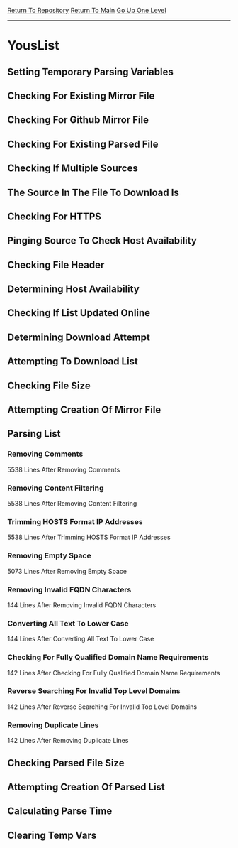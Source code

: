 [Return To Repository](https://github.com/deathbybandaid/piholeparser/)
[Return To Main](https://github.com/deathbybandaid/piholeparser/blob/master/RecentRunLogs/Mainlog.md)
[Go Up One Level](https://github.com/deathbybandaid/piholeparser/blob/master/RecentRunLogs/TopLevelScripts/30-Processing-External-Blacklists.md)
____________________________________
# YousList
## Setting Temporary Parsing Variables
## Checking For Existing Mirror File
## Checking For Github Mirror File
## Checking For Existing Parsed File
## Checking If Multiple Sources
## The Source In The File To Download Is
## Checking For HTTPS
## Pinging Source To Check Host Availability
## Checking File Header
## Determining Host Availability
## Checking If List Updated Online
## Determining Download Attempt
## Attempting To Download List
## Checking File Size
## Attempting Creation Of Mirror File
## Parsing List
### Removing Comments
5538 Lines After Removing Comments
### Removing Content Filtering
5538 Lines After Removing Content Filtering
### Trimming HOSTS Format IP Addresses
5538 Lines After Trimming HOSTS Format IP Addresses
### Removing Empty Space
5073 Lines After Removing Empty Space
### Removing Invalid FQDN Characters
144 Lines After Removing Invalid FQDN Characters
### Converting All Text To Lower Case
144 Lines After Converting All Text To Lower Case
### Checking For Fully Qualified Domain Name Requirements
142 Lines After Checking For Fully Qualified Domain Name Requirements
### Reverse Searching For Invalid Top Level Domains
142 Lines After Reverse Searching For Invalid Top Level Domains
### Removing Duplicate Lines
142 Lines After Removing Duplicate Lines
## Checking Parsed File Size
## Attempting Creation Of Parsed List
## Calculating Parse Time
## Clearing Temp Vars
